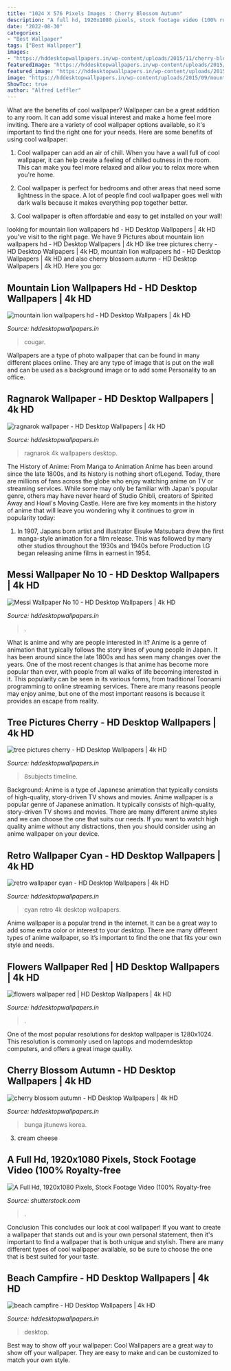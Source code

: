 ```yaml
---
title: "1024 X 576 Pixels Images : Cherry Blossom Autumn"
description: "A full hd, 1920x1080 pixels, stock footage video (100% royalty-free"
date: "2022-08-30"
categories:
- "Best Wallpaper"
tags: ["Best Wallpaper"]
images:
- "https://hddesktopwallpapers.in/wp-content/uploads/2015/11/cherry-blossom-autumn-680x425.jpg"
featuredImage: "https://hddesktopwallpapers.in/wp-content/uploads/2015/09/mountain-lion-wallpapers-hd-680x425.jpg"
featured_image: "https://hddesktopwallpapers.in/wp-content/uploads/2015/07/retro-wallpaper-cyan-1500x500.jpg"
image: "https://hddesktopwallpapers.in/wp-content/uploads/2015/09/mountain-lion-wallpapers-hd-680x425.jpg"
ShowToc: true
author: "Alfred Leffler"
---
```



What are the benefits of cool wallpaper?
Wallpaper can be a great addition to any room. It can add some visual interest and make a home feel more inviting. There are a variety of cool wallpaper options available, so it's important to find the right one for your needs. Here are some benefits of using cool wallpaper: 
1. Cool wallpaper can add an air of chill. When you have a wall full of cool wallpaper, it can help create a feeling of chilled outness in the room. This can make you feel more relaxed and allow you to relax more when you're home. 

2. Cool wallpaper is perfect for bedrooms and other areas that need some lightness in the space. A lot of people find cool wallpaper goes well with dark walls because it makes everything pop together better. 

3. Cool wallpaper is often affordable and easy to get installed on your wall!

	

		
looking for mountain lion wallpapers hd - HD Desktop Wallpapers | 4k HD you've visit to the right page. We have 9 Pictures about mountain lion wallpapers hd - HD Desktop Wallpapers | 4k HD like tree pictures cherry - HD Desktop Wallpapers | 4k HD, mountain lion wallpapers hd - HD Desktop Wallpapers | 4k HD and also cherry blossom autumn - HD Desktop Wallpapers | 4k HD. Here you go:
		
    
## Mountain Lion Wallpapers Hd - HD Desktop Wallpapers | 4k HD

<img loading=lazy src="https://hddesktopwallpapers.in/wp-content/uploads/2015/09/mountain-lion-wallpapers-hd-680x425.jpg" onerror="this.onerror=null;this.src='https://tse4.mm.bing.net/th?id=OIP.4DMCAZWJN3ZDYrP0oQwFogHaEo&amp;pid=15.1';" alt="mountain lion wallpapers hd - HD Desktop Wallpapers | 4k HD">

_Source: hddesktopwallpapers.in_

>cougar. 

	



Wallpapers are a type of photo wallpaper that can be found in many different places online. They are any type of image that is put on the wall and can be used as a background image or to add some Personality to an office.

    
## Ragnarok Wallpaper - HD Desktop Wallpapers | 4k HD

<img loading=lazy src="http://hddesktopwallpapers.in/wp-content/uploads/2015/11/ragnarok-wallpaper-680x425.jpg" onerror="this.onerror=null;this.src='https://tse3.mm.bing.net/th?id=OIP.7FK97Jc9oJ5tfCEpfcbXlQHaEo&amp;pid=15.1';" alt="ragnarok wallpaper - HD Desktop Wallpapers | 4k HD">

_Source: hddesktopwallpapers.in_

>ragnarok 4k wallpapers desktop. 

	

The History of Anime: From Manga to Animation
Anime has been around since the late 1800s, and its history is nothing short ofLegend. Today, there are millions of fans across the globe who enjoy watching anime on TV or streaming services. While some may only be familiar with Japan's popular genre, others may have never heard of Studio Ghibli, creators of Spirited Away and Howl's Moving Castle. Here are five key moments in the history of anime that will leave you wondering why it continues to grow in popularity today:
1) In 1907, Japans born artist and illustrator Eisuke Matsubara drew the first manga-style animation for a film release. This was followed by many other studios throughout the 1930s and 1940s before Production I.G began releasing anime films in earnest in 1954.

    
## Messi Wallpaper No 10 - HD Desktop Wallpapers | 4k HD

<img loading=lazy src="https://hddesktopwallpapers.in/wp-content/uploads/2015/06/Messi-Wallpaper-No-10-680x425.jpg" onerror="this.onerror=null;this.src='https://tse1.mm.bing.net/th?id=OIP.WX7IctzoV2ieeVXgmYuBLwHaEo&amp;pid=15.1';" alt="Messi Wallpaper No 10 - HD Desktop Wallpapers | 4k HD">

_Source: hddesktopwallpapers.in_

>. 

	

What is anime and why are people interested in it?
Anime is a genre of animation that typically follows the story lines of young people in Japan. It has been around since the late 1800s and has seen many changes over the years. One of the most recent changes is that anime has become more popular than ever, with people from all walks of life becoming interested in it. This popularity can be seen in its various forms, from traditional Toonami programming to online streaming services. There are many reasons people may enjoy anime, but one of the most important reasons is because it provides an escape from reality.

    
## Tree Pictures Cherry - HD Desktop Wallpapers | 4k HD

<img loading=lazy src="https://hddesktopwallpapers.in/wp-content/uploads/2015/09/tree-pictures-cherry-1500x500.jpg" onerror="this.onerror=null;this.src='https://tse2.mm.bing.net/th?id=OIP.QHlzAs2BaG-UqDyF1q9i2wHaCe&amp;pid=15.1';" alt="tree pictures cherry - HD Desktop Wallpapers | 4k HD">

_Source: hddesktopwallpapers.in_

>8subjects timeline. 

	

Background: Anime is a type of Japanese animation that typically consists of high-quality, story-driven TV shows and movies.
Anime wallpaper is a popular genre of Japanese animation. It typically consists of high-quality, story-driven TV shows and movies. There are many different anime styles and we can choose the one that suits our needs. If you want to watch high quality anime without any distractions, then you should consider using an anime wallpaper on your device.

    
## Retro Wallpaper Cyan - HD Desktop Wallpapers | 4k HD

<img loading=lazy src="https://hddesktopwallpapers.in/wp-content/uploads/2015/07/retro-wallpaper-cyan-1500x500.jpg" onerror="this.onerror=null;this.src='https://tse1.mm.bing.net/th?id=OIP.P2qWvPzblOjmR0MyYaPFeQHaCe&amp;pid=15.1';" alt="retro wallpaper cyan - HD Desktop Wallpapers | 4k HD">

_Source: hddesktopwallpapers.in_

>cyan retro 4k desktop wallpapers. 

	

Anime wallpaper is a popular trend in the internet. It can be a great way to add some extra color or interest to your desktop. There are many different types of anime wallpaper, so it’s important to find the one that fits your own style and needs.

    
## Flowers Wallpaper Red | HD Desktop Wallpapers | 4k HD

<img loading=lazy src="http://hddesktopwallpapers.in/wp-content/uploads/2015/11/flowers-wallpaper-red-680x425.jpg" onerror="this.onerror=null;this.src='https://tse4.mm.bing.net/th?id=OIP.UpdObji4cji_Mv9NrZBgbAHaEo&amp;pid=15.1';" alt="flowers wallpaper red | HD Desktop Wallpapers | 4k HD">

_Source: hddesktopwallpapers.in_

>. 

	

One of the most popular resolutions for desktop wallpaper is 1280x1024. This resolution is commonly used on laptops and moderndesktop computers, and offers a great image quality.

    
## Cherry Blossom Autumn - HD Desktop Wallpapers | 4k HD

<img loading=lazy src="https://hddesktopwallpapers.in/wp-content/uploads/2015/11/cherry-blossom-autumn-680x425.jpg" onerror="this.onerror=null;this.src='https://tse3.mm.bing.net/th?id=OIP.XQq8nALbIr2vikpEU5G9TgHaEo&amp;pid=15.1';" alt="cherry blossom autumn - HD Desktop Wallpapers | 4k HD">

_Source: hddesktopwallpapers.in_

>bunga jitunews korea. 

	

3. cream cheese 

    
## A Full Hd, 1920x1080 Pixels, Stock Footage Video (100% Royalty-free

<img loading=lazy src="https://ak4.picdn.net/shutterstock/videos/14158364/thumb/1.jpg" onerror="this.onerror=null;this.src='https://tse1.mm.bing.net/th?id=OIP.n12uU6hD3Z8WGddAiWWT2AHaEL&amp;pid=15.1';" alt="A Full Hd, 1920x1080 Pixels, Stock Footage Video (100% Royalty-free">

_Source: shutterstock.com_

>. 

	

Conclusion
This concludes our look at cool wallpaper! If you want to create a wallpaper that stands out and is your own personal statement, then it's important to find a wallpaper that is both unique and stylish. There are many different types of cool wallpaper available, so be sure to choose the one that is best suited for your taste.

    
## Beach Campfire - HD Desktop Wallpapers | 4k HD

<img loading=lazy src="https://hddesktopwallpapers.in/wp-content/uploads/2015/08/beach-campfire-851x315.jpg" onerror="this.onerror=null;this.src='https://tse2.mm.bing.net/th?id=OIP.mOhw17oP78_vd6f6uyhoZwHaCv&amp;pid=15.1';" alt="beach campfire - HD Desktop Wallpapers | 4k HD">

_Source: hddesktopwallpapers.in_

>desktop. 

	

Best way to show off your wallpaper:
Cool Wallpapers are a great way to show off your wallpaper. They are easy to make and can be customized to match your own style.

